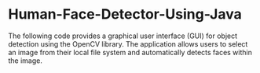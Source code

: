 # Human-Face-Detector-Using-Java
The following code provides a graphical user interface (GUI) for object detection using the OpenCV library. The application allows users to select an image from their local file system and automatically detects faces within the image.
